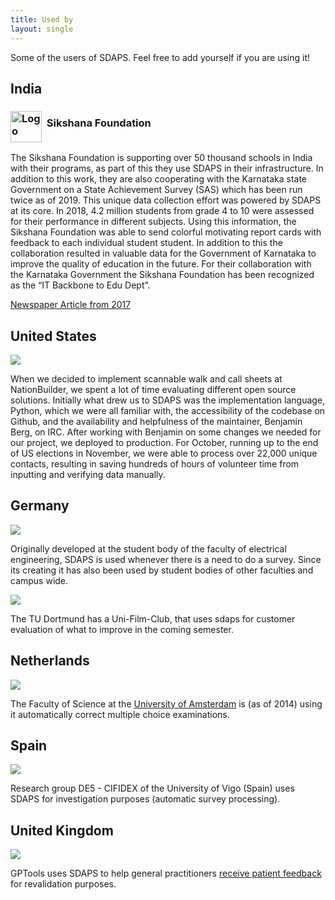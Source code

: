 ```yaml
---
title: Used by
layout: single
---
```


Some of the users of SDAPS. Feel free to add yourself if you are using it!

## India

### <img src="/files/sikshana-logo.png" width="50px" alt="Logo" align="middle"/>&nbsp; Sikshana Foundation

The Sikshana Foundation is supporting over 50&nbsp;thousand schools in India with
their programs, as part of this they use SDAPS in their infrastructure. In
addition to this work, they are also cooperating with the Karnataka state
Government on a State Achievement Survey (SAS) which has been run twice as of
2019. This unique data collection effort was powered by SDAPS at its core. In
2018, 4.2&nbsp;million students from grade 4&nbsp;to&nbsp;10 were assessed for their performance
in different subjects. Using this information, the Sikshana Foundation was able
to send colorful motivating report cards with feedback to each individual
student student. In addition to this the collaboration resulted in valuable
data for the Government of Karnataka to improve the quality of
education in the future. For their collaboration with the Karnataka Government
the Sikshana Foundation has been recognized as the “IT Backbone to Edu Dept”.

[Newspaper Article from 2017](/files/sikshana-news-2017.jpg)

## United States

![](/files/nationbuider-logo-black.png)

When we decided to implement scannable walk and call sheets at NationBuilder,
we spent a lot of time evaluating different open source solutions.  Initially
what drew us to SDAPS was the implementation language, Python, which we were
all familiar with, the accessibility of the codebase on Github, and the
availability and helpfulness of the maintainer, Benjamin Berg, on IRC.
After working with Benjamin on some changes we needed for our project, we
deployed to production. For October, running up to the end of US elections
in November, we were able to process over 22,000 unique contacts, resulting
in saving hundreds of hours of volunteer time from inputting and verifying
data manually.

## Germany

![](/files/fs-etec.png)

Originally developed at the student body of the faculty of electrical
engineering, SDAPS is used whenever there is a need to do a survey.
Since its creating it has also been used by student bodies of other
faculties and campus wide.

![](/files/ufc.png)

The TU Dortmund has a Uni-Film-Club, that uses sdaps for customer evaluation
of what to improve in the coming semester.

## Netherlands

![](/files/uva-logo_en.jpg)

The Faculty of Science at the
[University of Amsterdam](http://www.uva.nl/en/about-the-uva/organisation/faculties/faculties/faculties/content/folder/faculteit-der-natuurwetenschappen-wiskunde-en-informatica/faculty-of-science.html)
is (as of 2014) using it automatically correct multiple choice examinations.

## Spain

![](/files/logo_uvigo.jpg)

Research group DE5 - CIFIDEX of the University of Vigo (Spain) uses SDAPS
for investigation purposes (automatic survey processing).

## United Kingdom

![](/files/gptools.gif)

GPTools uses SDAPS to help general practitioners
[receive patient feedback](https://www.gptools.org/feedback_template.html) for
revalidation purposes.
